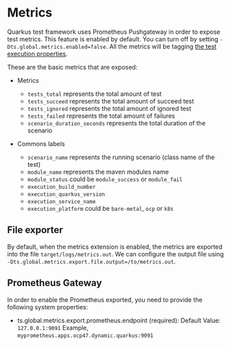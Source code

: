 # Metrics

Quarkus test framework uses Prometheus Pushgateway in order to expose test metrics. This feature is enabled by default. 
You can turn off by setting `-Dts.global.metrics.enabled=false`. 
All the metrics will be tagging [the test execution properties](Execution.md).

These are the basic metrics that are exposed:

- Metrics
   - `tests_total` represents the total amount of test
   - `tests_succeed` represents the total amount of succeed test
   - `tests_ignored` represents the total amount of ignored test
   - `tests_failed` represents the total amount of failures
   - `scenario_duration_seconds` represents the total duration of the scenario

- Commons labels
   - `scenario_name` represents the running scenario (class name of the test)
   - `module_name` represents the maven modules name
   - `module_status` could be `module_success` or `module_fail`
   - `execution_build_number`
   - `execution_quarkus_version`
   - `execution_service_name`
   - `execution_platform` could be `bare-metal`, `ocp` or `k8s` 

## File exporter

By default, when the metrics extension is enabled, the metrics are exported into the file `target/logs/metrics.out`. We can
configure the output file using `-Dts.global.metrics.export.file.output=/to/metrics.out`.

## Prometheus Gateway

In order to enable the Prometheus exported, you need to provide the following system properties:
- ts.global.metrics.export.prometheus.endpoint (required):
        Default Value: `127.0.0.1:9091` 
        Example, `myprometheus.apps.ocp47.dynamic.quarkus:9091`
